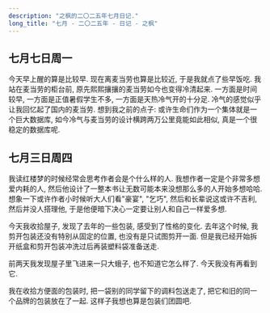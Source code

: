 ```yaml
---
description: "之枫的二〇二五年七月日记."
long_title: "七月 - 二〇二五年 - 日记 - 之枫"
---
```


## 七月七日周一

今天早上醒的算是比较早. 现在离麦当劳也算是比较近, 于是我就点了些早饭吃. 我站在麦当劳的柜台前, 原先熙熙攘攘的麦当劳如今也变得冷清起来. 一方面是时间较早, 一方面是正值暑假学生不多, 一方面是天热冷气开的十分足. 冷气的感觉似乎让我回忆起了国内的麦当劳. 想到我之前的点子: 或许生命们作为一个集体就是一个巨大数据库, 如今冷气与麦当劳的设计横跨两万公里竟能如此相似, 真是一个很稳定的数据库呢.

## 七月三日周四

我读红楼梦的时候经常会思考作者会是个什么样的人. 我想作者一定是个非常多想爱内耗的人, 然后他设计了一整本书让无数可能本来没想那么多的人开始多想哈哈. 想象一下或许作者小时候听大人们看"豪宴", "乞巧", 然后和长辈说这或许不吉利, 然后并没人搭理他, 于是他便暗下决心一定要让别人和自己一样爱多想.

今天我收拾屋子, 发现了去年的一些包装, 感受到了性格的变化. 去年这个时候, 我剪开包装还没有特别从固定的位置, 也没有是只试图剪开一面. 但是我已经开始拆开纸盒和剪开包装冲洗过后再装塑料袋准备送走.

前两天我发现屋子里飞进来一只大蛾子, 也不知道它怎么样了. 今天我没有再看到它.

我在收拾方便面的包装时, 把一袋别的同学留下的调料包送走了, 把它和旧的同一个品牌的包装放在了一起. 这样子我想也算是包装们团圆吧.
